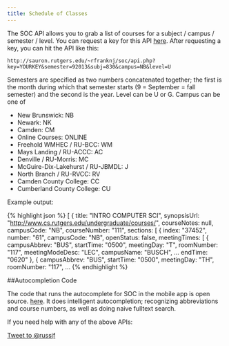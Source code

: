 ```yaml
---
title: Schedule of Classes
---
```

The SOC API allows you to grab a list of courses for a subject / campus /
semester / level.  You can request a key for this API
[here](http://sauron.rutgers.edu/~rfranknj/soc/key.php). After requesting a key,
you can hit the API like this:

	http://sauron.rutgers.edu/~rfranknj/soc/api.php?key=YOURKEY&semester=92013&subj=830&campus=NB&level=U

Semesters are specified as two numbers concatenated together; the first is the
month during which that semester starts (9 = September = fall semester) and the
second is the year. Level can be U or G. Campus can be one of

- New Brunswick: NB
- Newark: NK
- Camden: CM
- Online Courses: ONLINE
- Freehold WMHEC / RU-BCC: WM
- Mays Landing / RU-ACCC: AC
- Denville / RU-Morris: MC
- McGuire-Dix-Lakehurst / RU-JBMDL: J
- North Branch / RU-RVCC: RV
- Camden County College: CC
- Cumberland County College: CU


Example output:

{% highlight json %}
[
    {
        title: "INTRO COMPUTER SCI",
        synopsisUrl: "http://www.cs.rutgers.edu/undergraduate/courses/",
        courseNotes: null,
        campusCode: "NB",
        courseNumber: "111",
        sections: [
            {
                index: "37452",
                number: "61",
                campusCode: "NB",
                openStatus: false,
                meetingTimes: [
                    {
                        campusAbbrev: "BUS",
                        startTime: "0500",
                        meetingDay: "T",
                        roomNumber: "117",
                        meetingModeDesc: "LEC",
                        campusName: "BUSCH",
                        ...
                        endTime: "0620"
                    },
                    {
                        campusAbbrev: "BUS",
                        startTime: "0500",
                        meetingDay: "TH",
                        roomNumber: "117",
                        ...
{% endhighlight %}

##Autocompletion Code

The code that runs the autocomplete for SOC in the mobile app is open source.
[here](https://github.com/oss/socindex). It does intelligent autocompletion;
recognizing abbreviations and course numbers, as well as doing naive fulltext
search.

If you need help with any of the above APIs:

<a href="https://twitter.com/intent/tweet?screen_name=russjf" class="twitter-mention-button" data-size="large" data-related="russjf">Tweet to @russjf</a>
<script>!function(d,s,id){var js,fjs=d.getElementsByTagName(s)[0];if(!d.getElementById(id)){js=d.createElement(s);js.id=id;js.src="//platform.twitter.com/widgets.js";fjs.parentNode.insertBefore(js,fjs);}}(document,"script","twitter-wjs");</script>
